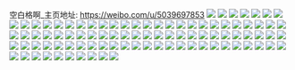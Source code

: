 空白格啊_主页地址: https://weibo.com/u/5039697853 
![](https://wx4.sinaimg.cn/mw2000/005v43Dfly1h8jy5cdmxxj312v1ft7wh.jpg) 
![](https://wx4.sinaimg.cn/mw2000/005v43Dfly1h8jy5bhja3j312h1f9hd7.jpg) 
![](https://wx4.sinaimg.cn/mw2000/005v43Dfly1h8jy56z8qmj32c1340qv8.jpg) 
![](https://wx4.sinaimg.cn/mw2000/005v43Dfly1h8jy5gbwguj32c1340kjo.jpg) 
![](https://wx4.sinaimg.cn/mw2000/005v43Dfly1h8jy5a7cohj322r2rnnpf.jpg) 
![](https://wx4.sinaimg.cn/mw2000/005v43Dfly1h8jy5i4yixj31qx2bv4qq.jpg) 
![](https://wx4.sinaimg.cn/mw2000/005v43Dfly1h7guc9k0u0j31o0280n7r.jpg) 
![](https://wx4.sinaimg.cn/mw2000/005v43Dfly1h7gucb2w1gj31o0280woq.jpg) 
![](https://wx4.sinaimg.cn/mw2000/005v43Dfly1h6nsbxezurj321a2pou0x.jpg) 
![](https://wx4.sinaimg.cn/mw2000/005v43Dfly1h6nsbyzd95j320d2p6b2b.jpg) 
![](https://wx4.sinaimg.cn/mw2000/005v43Dfgy1h4i04ondsaj33402bse82.jpg) 
![](https://wx4.sinaimg.cn/mw2000/005v43Dfgy1h4i04kcjbbj33402bs4qr.jpg) 
![](https://wx4.sinaimg.cn/mw2000/005v43Dfgy1h4i04dz9nmj33402bsnpe.jpg) 
![](https://wx4.sinaimg.cn/mw2000/005v43Dfgy1h4i04i829cj33402bsx6p.jpg) 
![](https://wx4.sinaimg.cn/mw2000/005v43Dfgy1h4i04geytcj30xc22u4qp.jpg) 
![](https://wx4.sinaimg.cn/mw2000/005v43Dfgy1h4i04hh7zdj33402bs4qq.jpg) 
![](https://wx4.sinaimg.cn/mw2000/005v43Dfgy1h4i04n7vouj33402bsnpd.jpg) 
![](https://wx4.sinaimg.cn/mw2000/005v43Dfgy1h4i04jb4x2j33402bsu0y.jpg) 
![](https://wx4.sinaimg.cn/mw2000/005v43Dfgy1h4i04m8r46j33402bsx6q.jpg) 
![](https://wx4.sinaimg.cn/mw2000/005v43Dfly1h24rs8atddj32802yox6r.jpg) 
![](https://wx4.sinaimg.cn/mw2000/005v43Dfly1h24sjbbfwej31jb21r1ky.jpg) 
![](https://wx4.sinaimg.cn/mw2000/005v43Dfly1h24sk0lg88j32802yo1l0.jpg) 
![](https://wx4.sinaimg.cn/mw2000/005v43Dfly1h24rtca9hij31y72lmqv5.jpg) 
![](https://wx4.sinaimg.cn/mw2000/005v43Dfly1h24skip0r5j32802yoqv6.jpg) 
![](https://wx4.sinaimg.cn/mw2000/005v43Dfly1h24ru8d6ewj32802yo1ky.jpg) 
![](https://wx4.sinaimg.cn/mw2000/005v43Dfly1h24rtjhieuj31ma25s7wh.jpg) 
![](https://wx4.sinaimg.cn/mw2000/005v43Dfly1h24rtnlkvfj32c03404qp.jpg) 
![](https://wx4.sinaimg.cn/mw2000/005v43Dfly1h24skt00pej32802yoe83.jpg) 
![](https://wx4.sinaimg.cn/mw2000/005v43Dfly1h24sio0x2nj32802yob2c.jpg) 
![](https://wx4.sinaimg.cn/mw2000/005v43Dfly1h24rrdc5nzj33402c0npd.jpg) 
![](https://wx4.sinaimg.cn/mw2000/005v43Dfly1h1maslrsd6j32c0340npe.jpg) 
![](https://wx4.sinaimg.cn/mw2000/005v43Dfly1h1masnycegj33402c0u0x.jpg) 
![](https://wx4.sinaimg.cn/mw2000/005v43Dfly1h1maskv5hzj32c0340b2a.jpg) 
![](https://wx4.sinaimg.cn/mw2000/005v43Dfly1h1masmdv2tj32c0340npd.jpg) 
![](https://wx4.sinaimg.cn/mw2000/005v43Dfly1h1masn7nxvj32c0340x6q.jpg) 
![](https://wx4.sinaimg.cn/mw2000/005v43Dfly1h1mast5sb6j32c03401ky.jpg) 
![](https://wx4.sinaimg.cn/mw2000/005v43Dfly1h1masow9yfj32c0340kjm.jpg) 
![](https://wx4.sinaimg.cn/mw2000/005v43Dfly1h1massf3t1j33402c0x6q.jpg) 
![](https://wx4.sinaimg.cn/mw2000/005v43Dfly1h1maspv6noj32c03401ky.jpg) 
![](https://wx4.sinaimg.cn/mw2000/005v43Dfly1h1maspbhydj31bi0viak7.jpg) 
![](https://wx4.sinaimg.cn/mw2000/005v43Dfly1h1masqktimj32yu2857wi.jpg) 
![](https://wx4.sinaimg.cn/mw2000/005v43Dfly1h0onqbskf1j31mc25shdt.jpg) 
![](https://wx4.sinaimg.cn/mw2000/005v43Dfly1h0om7ytl7mj323o2syqv8.jpg) 
![](https://wx4.sinaimg.cn/mw2000/005v43Dfly1h0om821pqyj32c0340kjn.jpg) 
![](https://wx4.sinaimg.cn/mw2000/005v43Dfly1h0onq5xtvvj32412tdhdx.jpg) 
![](https://wx4.sinaimg.cn/mw2000/005v43Dfly1h0onqdklcqj32lh1y5u0z.jpg) 
![](https://wx4.sinaimg.cn/mw2000/005v43Dfly1h0onpyqzwoj31x12k0npg.jpg) 
![](https://wx4.sinaimg.cn/mw2000/005v43Dfly1h0om80gd85j328y2zxe82.jpg) 
![](https://wx4.sinaimg.cn/mw2000/005v43Dfly1h0onq9bed2j32c0340nph.jpg) 
![](https://wx4.sinaimg.cn/mw2000/005v43Dfly1h0onqat3ygj31o0280x6p.jpg) 
![](https://wx4.sinaimg.cn/mw2000/005v43Dfly1h08m73qcurj32c03404qr.jpg) 
![](https://wx4.sinaimg.cn/mw2000/005v43Dfly1h08m7ck2t9j32be340b2b.jpg) 
![](https://wx4.sinaimg.cn/mw2000/005v43Dfly1h08m7irrv4j31o0280kjm.jpg) 
![](https://wx4.sinaimg.cn/mw2000/005v43Dfly1h08m76lh3oj31o0280kjm.jpg) 
![](https://wx4.sinaimg.cn/mw2000/005v43Dfly1h08m754cksj30wi1yae81.jpg) 
![](https://wx4.sinaimg.cn/mw2000/005v43Dfly1h08m7a6f2ej32c0340npe.jpg) 
![](https://wx4.sinaimg.cn/mw2000/005v43Dfly1h08m7lkbw9j31o0280qv6.jpg) 
![](https://wx4.sinaimg.cn/mw2000/005v43Dfly1h08m7fd9z9j31y02n6b2c.jpg) 
![](https://wx4.sinaimg.cn/mw2000/005v43Dfly1h08m78a6xdj32c035du0y.jpg) 
![](https://wx4.sinaimg.cn/mw2000/005v43Dfly1gz7mv76fdfj33402c0e83.jpg) 
![](https://wx4.sinaimg.cn/mw2000/005v43Dfly1gz7mvgv8ajj31jz1jze81.jpg) 
![](https://wx4.sinaimg.cn/mw2000/005v43Dfly1gz7mvfqabmj331c2b2kjn.jpg) 
![](https://wx4.sinaimg.cn/mw2000/005v43Dfly1gz7mvc6f9dj32c02bze83.jpg) 
![](https://wx4.sinaimg.cn/mw2000/005v43Dfly1gz7mve0hr3j32bz2bzhdu.jpg) 
![](https://wx4.sinaimg.cn/mw2000/005v43Dfly1gz7mv85mxzj31ci1sohdt.jpg) 
![](https://wx4.sinaimg.cn/mw2000/005v43Dfly1gz7mv9kjlxj322k2rfqv6.jpg) 
![](https://wx4.sinaimg.cn/mw2000/005v43Dfly1gz7mvkzjmdj31s035sqv6.jpg) 
![](https://wx4.sinaimg.cn/mw2000/005v43Dfly1gz7mvj06daj32c0340u10.jpg) 
![](https://wx4.sinaimg.cn/mw2000/005v43Dfly1gz7mvarrkcj31h81yzu0x.jpg) 
![](https://wx4.sinaimg.cn/mw2000/005v43Dfly1gygxafunlpj31o02801ky.jpg) 
![](https://wx4.sinaimg.cn/mw2000/005v43Dfly1gygxahkfegj31o02804qq.jpg) 
![](https://wx4.sinaimg.cn/mw2000/005v43Dfly1gygxaijl8aj30u0140aad.jpg) 
![](https://wx4.sinaimg.cn/mw2000/005v43Dfly1gygxaiyv5mj30u0140aad.jpg) 
![](https://wx4.sinaimg.cn/mw2000/005v43Dfly1gygxajy4qfj31o02804qq.jpg) 
![](https://wx4.sinaimg.cn/mw2000/005v43Dfly1gygxal8wxvj31o02807wi.jpg) 
![](https://wx4.sinaimg.cn/mw2000/005v43Dfly1gygxamnihxj31o02804qq.jpg) 
![](https://wx4.sinaimg.cn/mw2000/005v43Dfly1gygxanrdtej31o02807wi.jpg) 
![](https://wx4.sinaimg.cn/mw2000/005v43Dfly1gygxao52kaj30u0140aad.jpg) 
![](https://wx4.sinaimg.cn/mw2000/005v43Dfly1gxpbsjxtfuj31o02807wi.jpg) 
![](https://wx4.sinaimg.cn/mw2000/005v43Dfly1gxpbswtgiqj31z32lvb2b.jpg) 
![](https://wx4.sinaimg.cn/mw2000/005v43Dfly1gxpbrpxc7kj31o0280b2a.jpg) 
![](https://wx4.sinaimg.cn/mw2000/005v43Dfly1gxpbss8pqcj32c02c0b2b.jpg) 
![](https://wx4.sinaimg.cn/mw2000/005v43Dfly1gxpbsz2qljj31o0280qv5.jpg) 
![](https://wx4.sinaimg.cn/mw2000/005v43Dfly1gxpbrxmqgjj30wi0wiwgv.jpg) 
![](https://wx4.sinaimg.cn/mw2000/005v43Dfgy1gr220c1bkqj32c02c0hdt.jpg) 
![](https://wx4.sinaimg.cn/mw2000/005v43Dfgy1gqre9nr58tj30u019ftpe.jpg) 
![](https://wx4.sinaimg.cn/mw2000/005v43Dfgy1gqre9o6y33j30u014017d.jpg) 
![](https://wx4.sinaimg.cn/mw2000/005v43Dfgy1gqre9oqhtyj30u01a14db.jpg) 
![](https://wx4.sinaimg.cn/mw2000/005v43Dfgy1gq3ak8vnn1j30wi0lkwis.jpg) 
![](https://wx4.sinaimg.cn/mw2000/005v43Dfly1gpp5guso89j30u0140tja.jpg) 
![](https://wx4.sinaimg.cn/mw2000/005v43Dfly1gpp5gx1yu6j30u013paqg.jpg) 
![](https://wx4.sinaimg.cn/mw2000/005v43Dfly1gpp5h1kp6vj30u0144dtk.jpg) 
